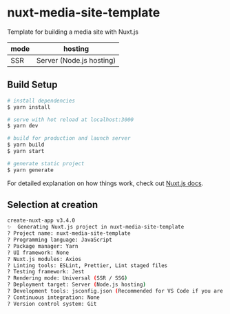 # nuxt-media-site-template

Template for building a media site with Nuxt.js

| mode | hosting                  | 
| ---- | ------------------------ | 
| SSR  | Server (Node.js hosting) | 

## Build Setup

```bash
# install dependencies
$ yarn install

# serve with hot reload at localhost:3000
$ yarn dev

# build for production and launch server
$ yarn build
$ yarn start

# generate static project
$ yarn generate
```

For detailed explanation on how things work, check out [Nuxt.js docs](https://nuxtjs.org).

## Selection at creation

```bash
create-nuxt-app v3.4.0
✨  Generating Nuxt.js project in nuxt-media-site-template
? Project name: nuxt-media-site-template
? Programming language: JavaScript
? Package manager: Yarn
? UI framework: None
? Nuxt.js modules: Axios
? Linting tools: ESLint, Prettier, Lint staged files
? Testing framework: Jest
? Rendering mode: Universal (SSR / SSG)
? Deployment target: Server (Node.js hosting)
? Development tools: jsconfig.json (Recommended for VS Code if you are not using typescript)
? Continuous integration: None
? Version control system: Git
```